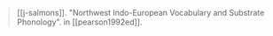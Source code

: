 > [[j-salmons]]. "Northwest Indo-European Vocabulary and Substrate Phonology". in [[pearson1992ed]].